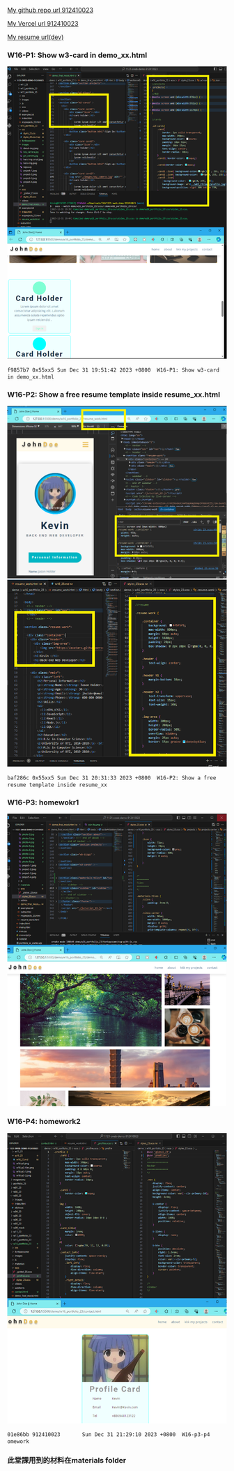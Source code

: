 [My github repo url 912410023](https://github.com/0x55xx5)

[My Vercel url 912410023](https://1121-sweb-demo-912410023.vercel.app/)

[My resume url(dev)](https://1121-sweb-demo-912410023.vercel.app/demo/w16_portfolio_23/index.html)

### W16-P1: Show w3-card in demo_xx.html

![](w16-p1.png)

```
f9857b7 0x55xx5 Sun Dec 31 19:51:42 2023 +0800  W16-P1: Show w3-card in demo_xx.html

```

### W16-P2: Show a free resume template inside resume_xx.html
 
![](w16-p3-1.png)
![](w16-p3-2.png)

```
baf286c 0x55xx5 Sun Dec 31 20:31:33 2023 +0800  W16-P2: Show a free resume template inside resume_xx
```


###  W16-P3: homewokr1

![](w16-p2-tiles.png)


### W16-P4:  homework2
![](w16-p4.png)

```
01e86bb 912410023       Sun Dec 31 21:29:10 2023 +0800  W16-p3-p4 omework
```

### 此堂課用到的材料在materials folder